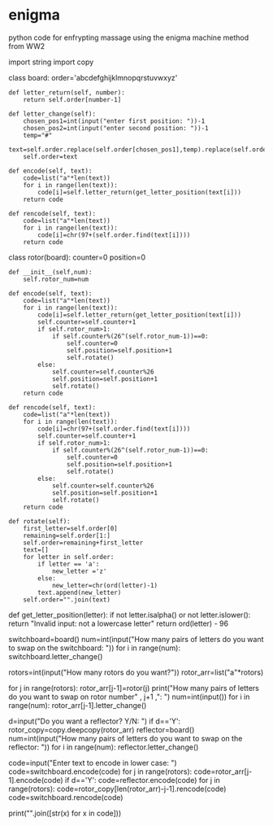 # enigma
python code for enfrypting massage using the enigma machine method from WW2

import string
import copy

class board:
    order='abcdefghijklmnopqrstuvwxyz'
   
    def letter_return(self, number):
        return self.order[number-1]
    
    def letter_change(self):
        chosen_pos1=int(input("enter first position: "))-1
        chosen_pos2=int(input("enter second position: "))-1
        temp="#"
        text=self.order.replace(self.order[chosen_pos1],temp).replace(self.order[chosen_pos2],self.order[chosen_pos1]).replace(temp,self.order[chosen_pos2])
        self.order=text

    def encode(self, text):
        code=list("a"*len(text))
        for i in range(len(text)):
            code[i]=self.letter_return(get_letter_position(text[i]))
        return code
        
    def rencode(self, text):
        code=list("a"*len(text))
        for i in range(len(text)):
            code[i]=chr(97+(self.order.find(text[i])))
        return code
 
class rotor(board):
    counter=0
    position=0

    def __init__(self,num):
        self.rotor_num=num
        
    def encode(self, text):
        code=list("a"*len(text))
        for i in range(len(text)):
            code[i]=self.letter_return(get_letter_position(text[i]))
            self.counter=self.counter+1
            if self.rotor_num>1:
                if self.counter%(26^(self.rotor_num-1))==0:
                    self.counter=0
                    self.position=self.position+1
                    self.rotate()
            else:
                self.counter=self.counter%26
                self.position=self.position+1
                self.rotate()
        return code
        
    def rencode(self, text):
        code=list("a"*len(text))
        for i in range(len(text)):
            code[i]=chr(97+(self.order.find(text[i])))
            self.counter=self.counter+1
            if self.rotor_num>1:
                if self.counter%(26^(self.rotor_num-1))==0:
                    self.counter=0
                    self.position=self.position+1
                    self.rotate()
            else:
                self.counter=self.counter%26
                self.position=self.position+1
                self.rotate()
        return code
        
    def rotate(self):
        first_letter=self.order[0]
        remaining=self.order[1:]
        self.order=remaining+first_letter
        text=[]
        for letter in self.order:
            if letter == 'a':
                new_letter ='z'
            else:
                new_letter=chr(ord(letter)-1)
            text.append(new_letter)
        self.order="".join(text)

def get_letter_position(letter):
  if not letter.isalpha() or not letter.islower():
    return "Invalid input: not a lowercase letter"
  return ord(letter) - 96
  
switchboard=board()
num=int(input("How many pairs of letters do you want to swap on the switchboard: "))
for i in range(num):
    switchboard.letter_change()

rotors=int(input("How many rotors do you want?"))
rotor_arr=list("a"*rotors)

for j in range(rotors):
    rotor_arr[j-1]=rotor(j)
    print("How many pairs of letters do you want to swap on rotor number" , j+1 ,": ")
    num=int(input())
    for i in range(num):
        rotor_arr[j-1].letter_change()

d=input("Do you want a reflector? Y/N: ")
if d=='Y':
    rotor_copy=copy.deepcopy(rotor_arr)
    reflector=board()
    num=int(input("How many pairs of letters do you want to swap on the reflector: "))
    for i in range(num):
        reflector.letter_change()
    
code=input("Enter text to encode in lower case: ")
code=switchboard.encode(code)
for j in range(rotors):
    code=rotor_arr[j-1].encode(code)
if d=='Y':
    code=reflector.encode(code)
    for j in range(rotors):
        code=rotor_copy[len(rotor_arr)-j-1].rencode(code)
    code=switchboard.rencode(code)

print("".join([str(x) for x in code]))
